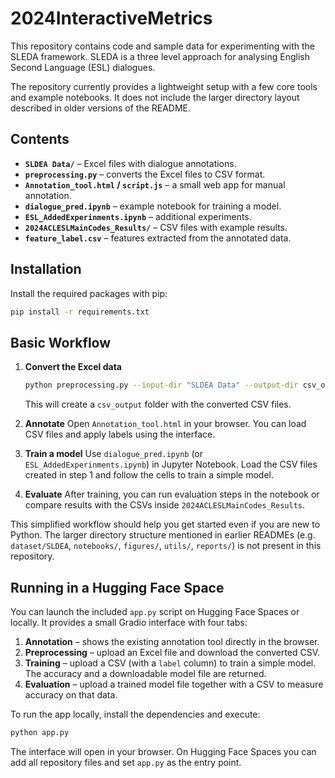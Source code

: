 # 2024InteractiveMetrics

This repository contains code and sample data for experimenting with the SLEDA framework. SLEDA is a three level approach for analysing English Second Language (ESL) dialogues.

The repository currently provides a lightweight setup with a few core tools and example notebooks. It does not include the larger directory layout described in older versions of the README.

## Contents

- **`SLDEA Data/`** – Excel files with dialogue annotations.
- **`preprocessing.py`** – converts the Excel files to CSV format.
- **`Annotation_tool.html` / `script.js`** – a small web app for manual annotation.
- **`dialogue_pred.ipynb`** – example notebook for training a model.
- **`ESL_AddedExperinments.ipynb`** – additional experiments.
- **`2024ACLESLMainCodes_Results/`** – CSV files with example results.
- **`feature_label.csv`** – features extracted from the annotated data.

## Installation

Install the required packages with pip:

```bash
pip install -r requirements.txt
```

## Basic Workflow

1. **Convert the Excel data**
   ```bash
   python preprocessing.py --input-dir "SLDEA Data" --output-dir csv_output
   ```
   This will create a `csv_output` folder with the converted CSV files.

2. **Annotate**
   Open `Annotation_tool.html` in your browser. You can load CSV files and apply labels using the interface.

3. **Train a model**
   Use `dialogue_pred.ipynb` (or `ESL_AddedExperinments.ipynb`) in Jupyter Notebook. Load the CSV files created in step 1 and follow the cells to train a simple model.

4. **Evaluate**
   After training, you can run evaluation steps in the notebook or compare results with the CSVs inside `2024ACLESLMainCodes_Results`.

This simplified workflow should help you get started even if you are new to Python. The larger directory structure mentioned in earlier READMEs (e.g. `dataset/SLDEA`, `notebooks/`, `figures/`, `utils/`, `reports/`) is not present in this repository.

## Running in a Hugging Face Space

You can launch the included `app.py` script on Hugging Face Spaces or locally. It provides a small Gradio interface with four tabs:

1. **Annotation** – shows the existing annotation tool directly in the browser.
2. **Preprocessing** – upload an Excel file and download the converted CSV.
3. **Training** – upload a CSV (with a `label` column) to train a simple model. The accuracy and a downloadable model file are returned.
4. **Evaluation** – upload a trained model file together with a CSV to measure accuracy on that data.

To run the app locally, install the dependencies and execute:

```bash
python app.py
```

The interface will open in your browser. On Hugging Face Spaces you can add all repository files and set `app.py` as the entry point.
